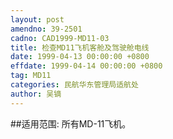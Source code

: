 ```yaml
---
layout: post
amendno: 39-2501
cadno: CAD1999-MD11-03
title: 检查MD11飞机客舱及驾驶舱电线
date: 1999-04-13 00:00:00 +0800
effdate: 1999-04-14 00:00:00 +0800
tag: MD11
categories: 民航华东管理局适航处
author: 吴镝
---
```


##适用范围:
所有MD-11飞机。

